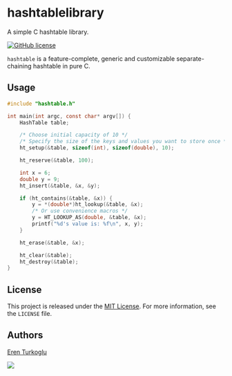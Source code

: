 # hashtablelibrary
A simple C hashtable library.

[![GitHub license](https://img.shields.io/github/license/mashape/apistatus.svg?style=flat-square)](http://goldsborough.mit-license.org)

`hashtable` is a feature-complete, generic and customizable separate-chaining hashtable in pure C.

## Usage

```C
#include "hashtable.h"

int main(int argc, const char* argv[]) {
	HashTable table;

	/* Choose initial capacity of 10 */
	/* Specify the size of the keys and values you want to store once */
	ht_setup(&table, sizeof(int), sizeof(double), 10);

	ht_reserve(&table, 100);

	int x = 6;
	double y = 9;
	ht_insert(&table, &x, &y);

	if (ht_contains(&table, &x)) {
		y = *(double*)ht_lookup(&table, &x);
		/* Or use convenience macros */
		y = HT_LOOKUP_AS(double, &table, &x);
		printf("%d's value is: %f\n", x, y);
	}

	ht_erase(&table, &x);

	ht_clear(&table);
	ht_destroy(&table);
}
```

## License

This project is released under the [MIT License](http://goldsborough.mit-license.org). For more information, see the `LICENSE` file.

## Authors

[Eren Turkoglu](http://www.goldsborough.me)

<a href="https://gratipay.com/~goldsborough/"><img src="http://img.shields.io/gratipay/goldsborough.png?style=flat-square"></a>
